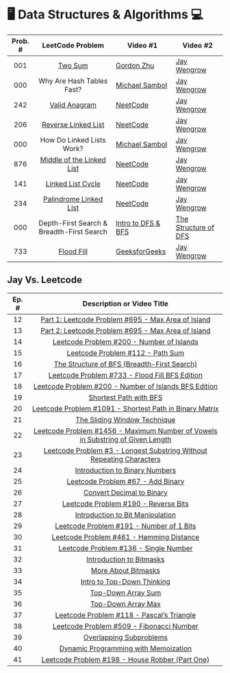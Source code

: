 # 🖥️ Data Structures & Algorithms 💻

| Prob. # |                                   LeetCode Problem                                   | Video #1                                                                              | Video #2                                                                                |
| :-----: | :----------------------------------------------------------------------------------: | ------------------------------------------------------------------------------------- | --------------------------------------------------------------------------------------- |
|   001   |                   [Two Sum](https://leetcode.com/problems/two-sum)                   | [Gordon Zhu](https://youtu.be/54yUPn3M0ds)                                            | [Jay Wengrow](https://www.commonsensedev.com/two-sum)                                   |
|   000   |                              Why Are Hash Tables Fast?                               | [Michael Sambol](https://youtu.be/F8AbOfQwl1c)                                        | [Jay Wengrow](https://www.commonsensedev.com/jay-vs-leetcode/hash-table-basics)         |
|   242   |             [Valid Anagram](https://leetcode.com/problems/valid-anagram)             | [NeetCode](https://youtu.be/9UtInBqnCgA)                                              | [Jay Wengrow](https://www.commonsensedev.com/jay-vs-leetcode/valid-anagram)             |
|   206   |       [Reverse Linked List](https://leetcode.com/problems/reverse-linked-list)       | [NeetCode](https://youtu.be/G0_I-ZF0S38)                                              | [Jay Wengrow](https://www.commonsensedev.com/jay-vs-leetcode/reverse-linked-list)       |
|   000   |                              How Do Linked Lists Work?                               | [Michael Sambol](https://youtu.be/F8AbOfQwl1c)                                        | [Jay Wengrow](https://www.commonsensedev.com/jay-vs-leetcode/linked-list-basics)        |
|   876   | [Middle of the Linked List](https://leetcode.com/problems/middle-of-the-linked-list) | [NeetCode](https://youtu.be/A2_ldqM4QcY)                                              | [Jay Wengrow](https://www.commonsensedev.com/jay-vs-leetcode/middle-of-the-linked-list) |
|   141   |         [Linked List Cycle](https://leetcode.com/problems/linked-list-cycle)         | [NeetCode](https://youtu.be/gBTe7lFR3vc)                                              | [Jay Wengrow](https://www.commonsensedev.com/jay-vs-leetcode/linked-list-cycle)         |
|   234   |    [Palindrome Linked List](https://leetcode.com/problems/palindrome-linked-list)    | [NeetCode](https://youtu.be/yOzXms1J6Nk)                                              | [Jay Wengrow](https://www.commonsensedev.com/jay-vs-leetcode/palindrome-linked-list)    |
|   000   |                      Depth-First Search & Breadth-First Search                       | [Intro to DFS & BFS](https://www.commonsensedev.com/jay-vs-leetcode/intro-to-dfs-bfs) | [The Structure of DFS](https://www.commonsensedev.com/jay-vs-leetcode/dfs-structure)    |
|   733   |                [Flood Fill](https://leetcode.com/problems/flood-fill)                | [GeeksforGeeks](https://www.geeksforgeeks.org/dsa/flood-fill-algorithm)               | [Jay Wengrow](https://www.commonsensedev.com/jay-vs-leetcode/flood-fill)                |

## Jay Vs. Leetcode

| Ep. # |                                                                        Description or Video Title                                                                        |
| :---: | :----------------------------------------------------------------------------------------------------------------------------------------------------------------------: |
|  12   |                                      [Part 1: Leetcode Problem #695 - Max Area of Island](https://vimeo.com/1000919240/b34857879c)                                       |
|  13   |                                      [Part 2: Leetcode Problem #695 - Max Area of Island](https://vimeo.com/1003327830/af266b8901)                                       |
|  14   |                                           [Leetcode Problem #200 - Number of Islands](https://vimeo.com/1006050478/a09f6cd13c)                                           |
|  15   |                                       [Leetcode Problem #112 - Path Sum](https://www.commonsensedev.com/jay-vs-leetcode/path-sum)                                        |
|  16   |                            [The Structure of BFS (Breadth-First Search)](https://www.commonsensedev.com/jay-vs-leetcode/the-structure-of-bfs)                            |
|  17   |                             [Leetcode Problem #733 - Flood Fill BFS Edition](https://www.commonsensedev.com/jay-vs-leetcode/flood-fill-bfs)                              |
|  18   |                      [Leetcode Problem #200 - Number of Islands BFS Edition](https://www.commonsensedev.com/jay-vs-leetcode/number-of-islands-bfs)                       |
|  19   |                                        [Shortest Path with BFS](https://www.commonsensedev.com/jay-vs-leetcode/shortest-path-bfs)                                        |
|  20   |                 [Leetcode Problem #1091 - Shortest Path in Binary Matrix](https://www.commonsensedev.com/jay-vs-leetcode/shortest-path-in-binary-matrix)                 |
|  21   |                                 [The Sliding Window Technique](https://www.commonsensedev.com/jay-vs-leetcode/sliding-window-technique)                                  |
|  22   | [Leetcode Problem #1456 - Maximum Number of Vowels in Substring of Given Length](https://www.commonsensedev.com/jay-vs-leetcode/max-number-of-vowels-in-fixed-substring) |
|  23   |  [Leetcode Problem #3 - Longest Substring Without Repeating Characters](https://www.commonsensedev.com/jay-vs-leetcode/longest-substring-without-repeating-characters)   |
|  24   |                                 [Introduction to Binary Numbers](https://www.commonsensedev.com/jay-vs-leetcode/intro-to-binary-numbers)                                 |
|  25   |                                      [Leetcode Problem #67 - Add Binary](https://www.commonsensedev.com/jay-vs-leetcode/add-binary)                                      |
|  26   |                                  [Convert Decimal to Binary](https://www.commonsensedev.com/jay-vs-leetcode/convert-decimal-to-binary)                                   |
|  27   |                                   [Leetcode Problem #190 - Reverse Bits](https://www.commonsensedev.com/jay-vs-leetcode/reverse-bits)                                    |
|  28   |                                [Introduction to Bit Manipulation](https://www.commonsensedev.com/jay-vs-leetcode/intro-bit-manipulation)                                 |
|  29   |                               [Leetcode Problem #191 - Number of 1 Bits](https://www.commonsensedev.com/jay-vs-leetcode/number-of-1-bits)                                |
|  30   |                               [Leetcode Problem #461 - Hamming Distance](https://www.commonsensedev.com/jay-vs-leetcode/hamming-distance)                                |
|  31   |                                  [Leetcode Problem #136 - Single Number](https://www.commonsensedev.com/jay-vs-leetcode/single-number)                                   |
|  32   |                                       [Introduction to Bitmasks](https://www.commonsensedev.com/jay-vs-leetcode/intro-to-bitmasks)                                       |
|  33   |                                        [More About Bitmasks](https://www.commonsensedev.com/jay-vs-leetcode/more-about-bitmasks)                                         |
|  34   |                                 [Intro to Top-Down Thinking](https://www.commonsensedev.com/jay-vs-leetcode/intro-to-top-down-thinking)                                  |
|  35   |                                         [Top-Down Array Sum](https://www.commonsensedev.com/jay-vs-leetcode/top-down-array-sum)                                          |
|  36   |                                         [Top-Down Array Max](https://www.commonsensedev.com/jay-vs-leetcode/top-down-array-max)                                          |
|  37   |                               [Leetcode Problem #118 - Pascal’s Triangle](https://www.commonsensedev.com/jay-vs-leetcode/pascals-triangle)                               |
|  38   |                               [Leetcode Problem #509 - Fibonacci Number](https://www.commonsensedev.com/jay-vs-leetcode/fibonacci-number)                                |
|  39   |                                    [Overlapping Subproblems](https://www.commonsensedev.com/jay-vs-leetcode/overlapping-subproblems)                                     |
|  40   |                                    [Dynamic Programming with Memoization](https://www.commonsensedev.com/jay-vs-leetcode/memoization)                                    |
|  41   |                              [Leetcode Problem #198 - House Robber (Part One)](https://www.commonsensedev.com/jay-vs-leetcode/house-robber)                              |
